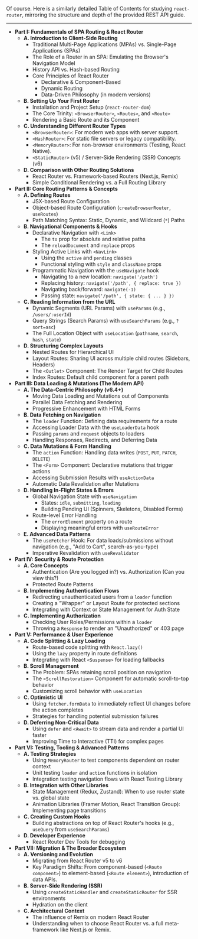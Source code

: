 Of course. Here is a similarly detailed Table of Contents for studying `react-router`, mirroring the structure and depth of the provided REST API guide.

***

*   **Part I: Fundamentals of SPA Routing & React Router**
    *   **A. Introduction to Client-Side Routing**
        *   Traditional Multi-Page Applications (MPAs) vs. Single-Page Applications (SPAs)
        *   The Role of a Router in an SPA: Emulating the Browser's Navigation Model
        *   History API vs. Hash-based Routing
        *   Core Principles of React Router
            *   Declarative & Component-Based
            *   Dynamic Routing
            *   Data-Driven Philosophy (in modern versions)
    *   **B. Setting Up Your First Router**
        *   Installation and Project Setup (`react-router-dom`)
        *   The Core Trinity: `<BrowserRouter>`, `<Routes>`, and `<Route>`
        *   Rendering a Basic Route and its Component
    *   **C. Understanding Different Router Types**
        *   `<BrowserRouter>`: For modern web apps with server support.
        *   `<HashRouter>`: For static file servers or legacy compatibility.
        *   `<MemoryRouter>`: For non-browser environments (Testing, React Native).
        *   `<StaticRouter>` (v5) / Server-Side Rendering (SSR) Concepts (v6)
    *   **D. Comparison with Other Routing Solutions**
        *   React Router vs. Framework-based Routers (Next.js, Remix)
        *   Simple Conditional Rendering vs. a Full Routing Library
*   **Part II: Core Routing Patterns & Concepts**
    *   **A. Defining Routes**
        *   JSX-based Route Configuration
        *   Object-based Route Configuration (`createBrowserRouter`, `useRoutes`)
        *   Path Matching Syntax: Static, Dynamic, and Wildcard (`*`) Paths
    *   **B. Navigational Components & Hooks**
        *   Declarative Navigation with `<Link>`
            *   The `to` prop for absolute and relative paths
            *   The `reloadDocument` and `replace` props
        *   Styling Active Links with `<NavLink>`
            *   Using the `active` and `pending` classes
            *   Functional styling with `style` and `className` props
        *   Programmatic Navigation with the `useNavigate` hook
            *   Navigating to a new location: `navigate('/path')`
            *   Replacing history: `navigate('/path', { replace: true })`
            *   Navigating back/forward: `navigate(-1)`
            *   Passing state: `navigate('/path', { state: { ... } })`
    *   **C. Reading Information from the URL**
        *   Dynamic Segments (URL Params) with `useParams` (e.g., `/users/:userId`)
        *   Query Strings (Search Params) with `useSearchParams` (e.g., `?sort=asc`)
        *   The Full Location Object with `useLocation` (`pathname`, `search`, `hash`, `state`)
    *   **D. Structuring Complex Layouts**
        *   Nested Routes for Hierarchical UI
        *   Layout Routes: Sharing UI across multiple child routes (Sidebars, Headers)
        *   The `<Outlet>` Component: The Render Target for Child Routes
        *   Index Routes: Default child component for a parent path
*   **Part III: Data Loading & Mutations (The Modern API)**
    *   **A. The Data-Centric Philosophy (v6.4+)**
        *   Moving Data Loading and Mutations out of Components
        *   Parallel Data Fetching and Rendering
        *   Progressive Enhancement with HTML Forms
    *   **B. Data Fetching on Navigation**
        *   The `loader` Function: Defining data requirements for a route
        *   Accessing Loader Data with the `useLoaderData` hook
        *   Passing `params` and `request` objects to loaders
        *   Handling Responses, Redirects, and Deferring Data
    *   **C. Data Mutations & Form Handling**
        *   The `action` Function: Handling data writes (`POST`, `PUT`, `PATCH`, `DELETE`)
        *   The `<Form>` Component: Declarative mutations that trigger actions
        *   Accessing Submission Results with `useActionData`
        *   Automatic Data Revalidation after Mutations
    *   **D. Handling In-Flight States & Errors**
        *   Global Navigation State with `useNavigation`
            *   States: `idle`, `submitting`, `loading`
            *   Building Pending UI (Spinners, Skeletons, Disabled Forms)
        *   Route-level Error Handling
            *   The `errorElement` property on a route
            *   Displaying meaningful errors with `useRouteError`
    *   **E. Advanced Data Patterns**
        *   The `useFetcher` Hook: For data loads/submissions without navigation (e.g., "Add to Cart", search-as-you-type)
        *   Imperative Revalidation with `useRevalidator`
*   **Part IV: Security & Route Protection**
    *   **A. Core Concepts**
        *   Authentication (Are you logged in?) vs. Authorization (Can you view this?)
        *   Protected Route Patterns
    *   **B. Implementing Authentication Flows**
        *   Redirecting unauthenticated users from a `loader` function
        *   Creating a "Wrapper" or Layout Route for protected sections
        *   Integrating with Context or State Management for Auth State
    *   **C. Implementing Authorization**
        *   Checking User Roles/Permissions within a `loader`
        *   Throwing a `Response` to render an "Unauthorized" or 403 page
*   **Part V: Performance & User Experience**
    *   **A. Code Splitting & Lazy Loading**
        *   Route-based code splitting with `React.lazy()`
        *   Using the `lazy` property in route definitions
        *   Integrating with React `<Suspense>` for loading fallbacks
    *   **B. Scroll Management**
        *   The Problem: SPAs retaining scroll position on navigation
        *   The `<ScrollRestoration>` Component for automatic scroll-to-top behavior
        *   Customizing scroll behavior with `useLocation`
    *   **C. Optimistic UI**
        *   Using `fetcher.formData` to immediately reflect UI changes before the action completes
        *   Strategies for handling potential submission failures
    *   **D. Deferring Non-Critical Data**
        *   Using `defer` and `<Await>` to stream data and render a partial UI faster
        *   Improving Time to Interactive (TTI) for complex pages
*   **Part VI: Testing, Tooling & Advanced Patterns**
    *   **A. Testing Strategies**
        *   Using `MemoryRouter` to test components dependent on router context
        *   Unit testing `loader` and `action` functions in isolation
        *   Integration testing navigation flows with React Testing Library
    *   **B. Integration with Other Libraries**
        *   State Management (Redux, Zustand): When to use router state vs. global state
        *   Animation Libraries (Framer Motion, React Transition Group): Implementing page transitions
    *   **C. Creating Custom Hooks**
        *   Building abstractions on top of React Router's hooks (e.g., `useQuery` from `useSearchParams`)
    *   **D. Developer Experience**
        *   React Router Dev Tools for debugging
*   **Part VII: Migration & The Broader Ecosystem**
    *   **A. Versioning and Evolution**
        *   Migrating from React Router v5 to v6
        *   Key Paradigm Shifts: From component-based (`<Route component>`) to element-based (`<Route element>`), introduction of data APIs.
    *   **B. Server-Side Rendering (SSR)**
        *   Using `createStaticHandler` and `createStaticRouter` for SSR environments
        *   Hydration on the client
    *   **C. Architectural Context**
        *   The influence of Remix on modern React Router
        *   Understanding when to choose React Router vs. a full meta-framework like Next.js or Remix.